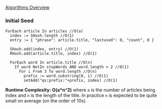 [Algorithms Overview](./Algorithms.md)

### Initial Seed

```
ForEach article In articles //O(a)
  index := SHash.length //O(1)
  entry := { "phrase": article.title, "lastused": 0, "count", 0 }
  
  SHash.add(index, entry) //O(1)
  RHash.add(article.title, index) //O(1)
  
  ForEach word In article.title //O(n)
    If word NotIn stopWords AND word.length > 2 //O(1)
      For i From 3 To word.length //O(n)
        prefix := word.substring(0, i) //O(1)
        setAdd("qs:prefix:"+prefix, index) //O(1)
```

**Runtime Complexity: O(a*n^2)** where `a` is the number of articles being index and `n` is the length of the title. In practice `n` is expected to be quite small on average (on the order of 10s).